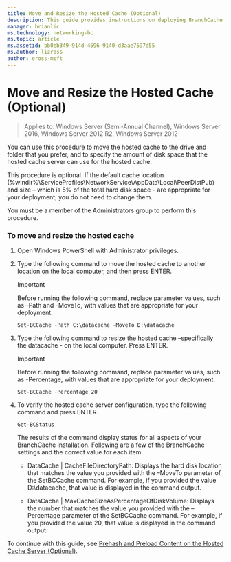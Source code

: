 ```yaml
---
title: Move and Resize the Hosted Cache (Optional)
description: This guide provides instructions on deploying BranchCache in hosted cache mode on computers running Windows Server 2016 and Windows 10
manager: brianlic
ms.technology: networking-bc
ms.topic: article
ms.assetid: bb0eb349-914d-4596-9140-d3aae7597d55
ms.author: lizross
author: eross-msft
---
```


# Move and Resize the Hosted Cache \(Optional\)

>Applies to: Windows Server (Semi-Annual Channel), Windows Server 2016, Windows Server 2012 R2, Windows Server 2012

You can use this procedure to move the hosted cache to the drive and folder that you prefer, and to specify the amount of disk space that the hosted cache server can use for the hosted cache.

This procedure is optional. If the default cache location \(%windir%\\ServiceProfiles\\NetworkService\\AppData\\Local\\PeerDistPub\) and size – which is 5% of the total hard disk space – are appropriate for your deployment, you do not need to change them.

You must be a member of the Administrators group to perform this procedure.

### To move and resize the hosted cache

1. Open Windows PowerShell with Administrator privileges.

2. Type the following command to move the hosted cache to another location on the local computer, and then press ENTER.

    > [!IMPORTANT]
    > Before running the following command, replace parameter values, such as –Path and –MoveTo, with values that are appropriate for your deployment.

    ```
    Set-BCCache -Path C:\datacache –MoveTo D:\datacache
    ```

3.  Type the following command to resize the hosted cache –specifically the datacache \- on the local computer. Press ENTER.

    > [!IMPORTANT]
    > Before running the following command, replace parameter values, such as \-Percentage, with values that are appropriate for your deployment.

    ```
    Set-BCCache -Percentage 20
    ```

4.  To verify the hosted cache server configuration, type the following command and press ENTER.

    ```
    Get-BCStatus
    ```

    The results of the command display status for all aspects of your BranchCache installation. Following are a few of the BranchCache settings and the correct value for each item:

    -   DataCache | CacheFileDirectoryPath: Displays the hard disk location that matches the value you provided with the –MoveTo parameter of the SetBCCache command. For example, if you provided the value D:\\datacache, that value is displayed in the command output.

    -   DataCache | MaxCacheSizeAsPercentageOfDiskVolume: Displays the number that matches the value you provided with the –Percentage parameter of the SetBCCache command. For example, if you provided the value 20, that value is displayed in the command output.

To continue with this guide, see [Prehash and Preload Content on the Hosted Cache Server &#40;Optional&#41;](7-Bc-Prehash-Preload.md).